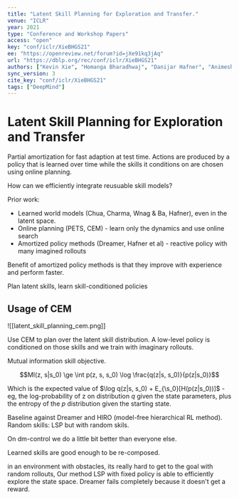 ```yaml
---
title: "Latent Skill Planning for Exploration and Transfer."
venue: "ICLR"
year: 2021
type: "Conference and Workshop Papers"
access: "open"
key: "conf/iclr/XieBHGS21"
ee: "https://openreview.net/forum?id=jXe91kq3jAq"
url: "https://dblp.org/rec/conf/iclr/XieBHGS21"
authors: ["Kevin Xie", "Homanga Bharadhwaj", "Danijar Hafner", "Animesh Garg", "Florian Shkurti"]
sync_version: 3
cite_key: "conf/iclr/XieBHGS21"
tags: ["DeepMind"]
---
```

# Latent Skill Planning for Exploration and Transfer

Partial amortization for fast adaption at test time. Actions are produced by a policy that is learned over time while the skills it conditions on are chosen using online planning.

How can we efficiently integrate reusuable skill models?

Prior work:
 - Learned world models (Chua, Charma, Wnag & Ba, Hafner), even in the latent space.
 - Online planning (PETS, CEM) - learn only the dynamics and use online search
 - Amortized policy methods (Dreamer, Hafner et al) - reactive policy with many imagined rollouts

Benefit of amortized policy methods is that they improve with experience and perform faster.

Plan latent skills, learn skill-conditioned policies

## Usage of CEM

![[latent_skill_planning_cem.png]]

Use CEM to plan over the latent skill distribution. A low-level policy is conditioned on those skills and we train with imaginary rollouts.

Mutual information skill objective.

$$MI(z, s|s_0) \ge \int p(z, s, s_0) \log \frac{q(z|s, s_0)}{p(z|s_0)}$$

Which is the expected value of $\log q(z|s, s_0) + E_{\s_0}[H(p(z|s_0))]$ - eg, the log-probability of z on distribution $q$ given the state parameters, plus the entropy of the $p$ distribution given the starting state.

Baseline against Dreamer and HIRO (model-free hierarchical RL method). Random skills: LSP but with random skils.

On dm-control we do a little bit better than everyone else.

Learned skills are good enough to be re-composed.

in an environment with obstacles, its really hard to get to the goal with random rollouts, Our method LSP with fixed policy is able to efficiently explore the state space. Dreamer fails completely because it doesn't get a reward.
